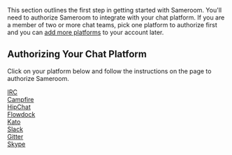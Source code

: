 This section outlines the first step in getting started with Sameroom. You'll need to authorize Sameroom to integrate with your chat platform. If you are a member of two or more chat teams, pick one platform to authorize first and you can [add more platforms](/getting-started/en/add-account/readme.md) to your account later.

## Authorizing Your Chat Platform

Click on your platform below and follow the instructions on the page to authorize Sameroom.

[IRC](/getting-started/en/authorizing/irc)  
[Campfire](/getting-started/en/authorizing/campfire)  
[HipChat](/getting-started/en/authorizing/hipchat)  
[Flowdock](/getting-started/en/authorizing/flowdock)  
[Kato](/getting-started/en/authorizing/kato)  
[Slack](/getting-started/en/authorizing/slack)  
[Gitter](/getting-started/en/authorizing/gitter)  
[Skype](/getting-started/en/authorizing/skype)
